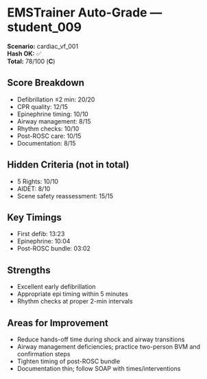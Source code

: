 # EMSTrainer Auto-Grade — student_009
**Scenario:** cardiac_vf_001  
**Hash OK:** ✅  
**Total:** 78/100 (**C**)

## Score Breakdown
- Defibrillation ≤2 min: 20/20
- CPR quality: 12/15
- Epinephrine timing: 10/10
- Airway management: 8/15
- Rhythm checks: 10/10
- Post-ROSC care: 10/15
- Documentation: 8/15

## Hidden Criteria (not in total)
- 5 Rights: 10/10
- AIDET: 8/10
- Scene safety reassessment: 15/15

## Key Timings
- First defib: 13:23
- Epinephrine: 10:04
- Post-ROSC bundle: 03:02

## Strengths
- Excellent early defibrillation
- Appropriate epi timing within 5 minutes
- Rhythm checks at proper 2-min intervals

## Areas for Improvement
- Reduce hands-off time during shock and airway transitions
- Airway management deficiencies; practice two-person BVM and confirmation steps
- Tighten timing of post-ROSC bundle
- Documentation thin; follow SOAP with times/interventions